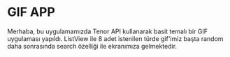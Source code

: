 # GIF APP

Merhaba, bu uygulamamızda Tenor API kullanarak basit temalı bir GIF uygulaması yapıldı. 
ListView ile 8 adet istenilen türde gif'imiz başta random daha sonrasında search özelliği ile ekranımıza gelmektedir.

